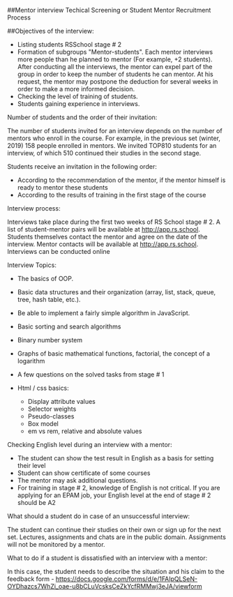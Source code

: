 
##Mentor interview
Techical Screening or Student Mentor Recruitment Process

##Objectives of the interview:
- Listing students RSSchool stage # 2
- Formation of subgroups "Mentor-students". Each mentor interviews more people than he planned to mentor (For example, +2 students). After conducting all the interviews, the mentor can expel part of the group in order to keep the number of students he can mentor. At his request, the mentor may postpone the deduction for several weeks in order to make a more informed decision.
- Checking the level of training of students.
- Students gaining experience in interviews.
 
 Number of students and the order of their invitation:
 
The number of students invited for an interview depends on the number of mentors who enroll in the course. For example, in the previous set (winter, 2019) 158 people enrolled in mentors. We invited TOP810 students for an interview, of which 510 continued their studies in the second stage.

Students receive an invitation in the following order:

-	According to the recommendation of the mentor, if the mentor himself is ready to mentor these students
-	According to the results of training in the first stage of the course

Interview process:

Interviews take place during the first two weeks of RS School stage # 2. A list of student-mentor pairs will be available at http://app.rs.school.
	Students themselves contact the mentor and agree on the date of the interview. Mentor contacts will be available at http://app.rs.school.
	Interviews can be conducted online
	
Interview Topics:

-	The basics of OOP. 
-	Basic data structures and their organization (array, list, stack, queue, tree, hash table, etc.).
-	Be able to implement a fairly simple algorithm in JavaScript. 
-	Basic sorting and search algorithms
-	Binary number system
-	Graphs of basic mathematical functions, factorial, the concept of a logarithm
-	A few questions on the solved tasks from stage # 1
-	Html / css basics:
        
       -  Display attribute values
       - 	Selector weights
       -	Pseudo-classes
       -	Box model
       -	em vs rem, relative and absolute values
       
Checking English level during an interview with a mentor:

-	The student can show the test result in English as a basis for setting their level
-	Student can show certificate of some courses
-	The mentor may ask additional questions.
-	For training in stage # 2, knowledge of English is not critical. If you are applying for an EPAM job, your English level at the end of stage # 2 should be A2

What should a student do in case of an unsuccessful interview:

The student can continue their studies on their own or sign up for the next set. Lectures, assignments and chats are in the public domain. Assignments will not be monitored by a mentor.

What to do if a student is dissatisfied with an interview with a mentor:

In this case, the student needs to describe the situation and his claim to the feedback form - https://docs.google.com/forms/d/e/1FAIpQLSeN-OYDhazcs7WhZi_oae-u8bCLuVcsksCeZkYcfRMMwj3eJA/viewform
